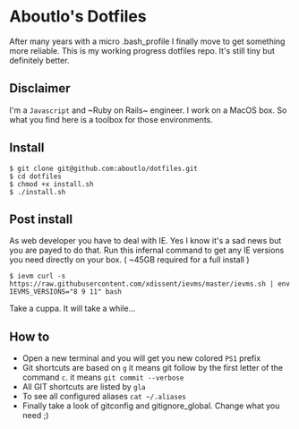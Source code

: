 # Aboutlo's Dotfiles

After many years with a micro .bash_profile I finally move to get something more reliable.
This is my working progress dotfiles repo. It's still tiny but definitely better.

## Disclaimer
I'm a `Javascript` and ~Ruby on Rails~ engineer. I work on a MacOS box.
So what you find here is a toolbox for those environments.

## Install

    $ git clone git@github.com:aboutlo/dotfiles.git
    $ cd dotfiles
    $ chmod +x install.sh
    $ ./install.sh

## Post install

As web developer you have to deal with IE. Yes I know it's a sad news but you are payed to do that.
Run this infernal command to get any IE versions you need directly on your box. ( ~45GB required for a full install )

    $ ievm curl -s https://raw.githubusercontent.com/xdissent/ievms/master/ievms.sh | env IEVMS_VERSIONS="8 9 11" bash

Take a cuppa. It will take a while...

## How to

- Open a new terminal and you will get you new colored `PS1` prefix
- Git shortcuts are based on `g` it means git follow by the first letter of the command  `c`. it means `git commit --verbose`
- All GIT shortcuts are listed by `gla`
- To see all configured aliases `cat ~/.aliases`
- Finally take a look of gitconfig and gitignore_global. Change what you need ;)
